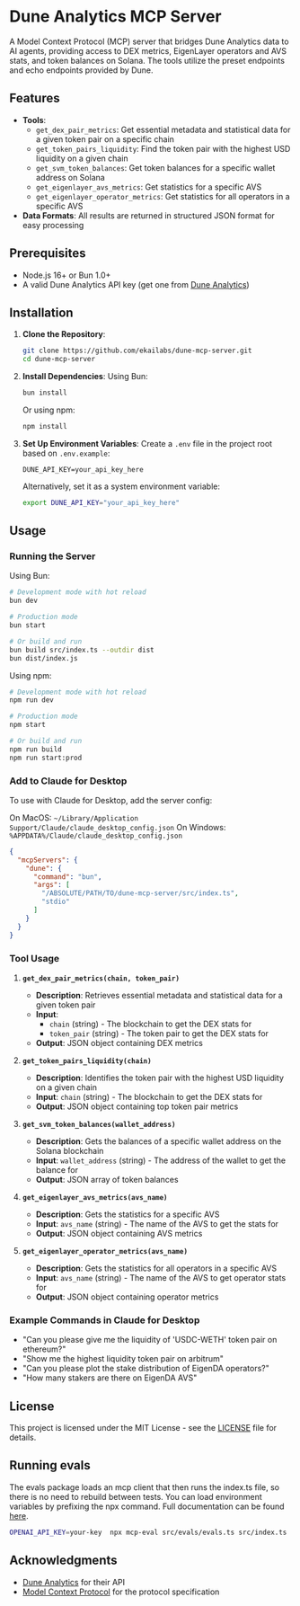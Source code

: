 # Dune Analytics MCP Server

A Model Context Protocol (MCP) server that bridges Dune Analytics data to AI agents, providing access to DEX metrics, EigenLayer operators and AVS stats, and token balances on Solana. The tools utilize the preset endpoints and echo endpoints provided by Dune.

## Features

- **Tools**:
  - `get_dex_pair_metrics`: Get essential metadata and statistical data for a given token pair on a specific chain
  - `get_token_pairs_liquidity`: Find the token pair with the highest USD liquidity on a given chain
  - `get_svm_token_balances`: Get token balances for a specific wallet address on Solana
  - `get_eigenlayer_avs_metrics`: Get statistics for a specific AVS
  - `get_eigenlayer_operator_metrics`: Get statistics for all operators in a specific AVS
- **Data Formats**: All results are returned in structured JSON format for easy processing

## Prerequisites

- Node.js 16+ or Bun 1.0+
- A valid Dune Analytics API key (get one from [Dune Analytics](https://dune.com/settings/api))

## Installation

1. **Clone the Repository**:
   ```bash
   git clone https://github.com/ekailabs/dune-mcp-server.git
   cd dune-mcp-server
   ```

2. **Install Dependencies**:
   Using Bun:
   ```bash
   bun install
   ```
   Or using npm:
   ```bash
   npm install
   ```

3. **Set Up Environment Variables**:
   Create a `.env` file in the project root based on `.env.example`:
   ```
   DUNE_API_KEY=your_api_key_here
   ```
   Alternatively, set it as a system environment variable:
   ```bash
   export DUNE_API_KEY="your_api_key_here"
   ```

## Usage

### Running the Server

Using Bun:
```bash
# Development mode with hot reload
bun dev

# Production mode
bun start

# Or build and run
bun build src/index.ts --outdir dist
bun dist/index.js
```

Using npm:
```bash
# Development mode with hot reload
npm run dev

# Production mode
npm start

# Or build and run
npm run build
npm run start:prod
```

### Add to Claude for Desktop

To use with Claude for Desktop, add the server config:

On MacOS: `~/Library/Application Support/Claude/claude_desktop_config.json`
On Windows: `%APPDATA%/Claude/claude_desktop_config.json`

```json
{
  "mcpServers": {
    "dune": {
      "command": "bun",
      "args": [
        "/ABSOLUTE/PATH/TO/dune-mcp-server/src/index.ts",
        "stdio"
      ]
    }
  }
}
```


### Tool Usage

1. **`get_dex_pair_metrics(chain, token_pair)`**
   - **Description**: Retrieves essential metadata and statistical data for a given token pair
   - **Input**: 
     - `chain` (string) - The blockchain to get the DEX stats for
     - `token_pair` (string) - The token pair to get the DEX stats for
   - **Output**: JSON object containing DEX metrics

2. **`get_token_pairs_liquidity(chain)`**
   - **Description**: Identifies the token pair with the highest USD liquidity on a given chain
   - **Input**: `chain` (string) - The blockchain to get the DEX stats for
   - **Output**: JSON object containing top token pair metrics

3. **`get_svm_token_balances(wallet_address)`**
   - **Description**: Gets the balances of a specific wallet address on the Solana blockchain
   - **Input**: `wallet_address` (string) - The address of the wallet to get the balance for
   - **Output**: JSON array of token balances

4. **`get_eigenlayer_avs_metrics(avs_name)`**
   - **Description**: Gets the statistics for a specific AVS
   - **Input**: `avs_name` (string) - The name of the AVS to get the stats for
   - **Output**: JSON object containing AVS metrics

5. **`get_eigenlayer_operator_metrics(avs_name)`**
   - **Description**: Gets the statistics for all operators in a specific AVS
   - **Input**: `avs_name` (string) - The name of the AVS to get operator stats for
   - **Output**: JSON object containing operator metrics

### Example Commands in Claude for Desktop

- "Can you please give me the liquidity of 'USDC-WETH' token pair on ethereum?"
- "Show me the highest liquidity token pair on arbitrum"
- "Can you please plot the stake distribution of EigenDA operators?"
- "How many stakers are there on EigenDA AVS"

## License

This project is licensed under the MIT License - see the [LICENSE](LICENSE) file for details.

## Running evals

The evals package loads an mcp client that then runs the index.ts file, so there is no need to rebuild between tests. You can load environment variables by prefixing the npx command. Full documentation can be found [here](https://www.mcpevals.io/docs).

```bash
OPENAI_API_KEY=your-key  npx mcp-eval src/evals/evals.ts src/index.ts
```

## Acknowledgments

- [Dune Analytics](https://dune.com/) for their API
- [Model Context Protocol](https://github.com/modelcontextprotocol) for the protocol specification